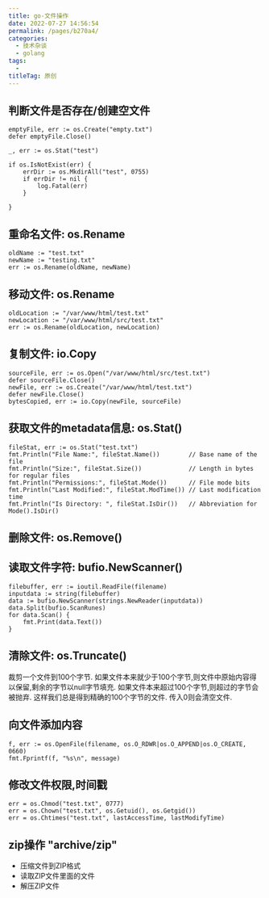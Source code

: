 ```yaml
---
title: go-文件操作
date: 2022-07-27 14:56:54
permalink: /pages/b270a4/
categories:
  - 技术杂谈
  - golang
tags:
  - 
titleTag: 原创
---
```


## 判断文件是否存在/创建空文件
```
emptyFile, err := os.Create("empty.txt")
defer emptyFile.Close()
```
```
_, err := os.Stat("test")
 
if os.IsNotExist(err) {
    errDir := os.MkdirAll("test", 0755)
    if errDir != nil {
        log.Fatal(err)
    }

}
```
## 重命名文件: os.Rename
```
oldName := "test.txt"
newName := "testing.txt"
err := os.Rename(oldName, newName)
```

## 移动文件: os.Rename
```
oldLocation := "/var/www/html/test.txt"
newLocation := "/var/www/html/src/test.txt"
err := os.Rename(oldLocation, newLocation)
```

## 复制文件: io.Copy
```
sourceFile, err := os.Open("/var/www/html/src/test.txt")
defer sourceFile.Close()
newFile, err := os.Create("/var/www/html/test.txt")
defer newFile.Close()
bytesCopied, err := io.Copy(newFile, sourceFile)
```

## 获取文件的metadata信息: os.Stat()
```
fileStat, err := os.Stat("test.txt")
fmt.Println("File Name:", fileStat.Name())        // Base name of the file
fmt.Println("Size:", fileStat.Size())             // Length in bytes for regular files
fmt.Println("Permissions:", fileStat.Mode())      // File mode bits
fmt.Println("Last Modified:", fileStat.ModTime()) // Last modification time
fmt.Println("Is Directory: ", fileStat.IsDir())   // Abbreviation for Mode().IsDir()
```

## 删除文件: os.Remove()

## 读取文件字符: bufio.NewScanner()
```
filebuffer, err := ioutil.ReadFile(filename)
inputdata := string(filebuffer)
data := bufio.NewScanner(strings.NewReader(inputdata))
data.Split(bufio.ScanRunes)
for data.Scan() {
    fmt.Print(data.Text())
}
```

## 清除文件: os.Truncate() 
裁剪一个文件到100个字节.
如果文件本来就少于100个字节,则文件中原始内容得以保留,剩余的字节以null字节填充.
如果文件本来超过100个字节,则超过的字节会被抛弃.
这样我们总是得到精确的100个字节的文件.
传入0则会清空文件.

## 向文件添加内容
```
f, err := os.OpenFile(filename, os.O_RDWR|os.O_APPEND|os.O_CREATE, 0660)
fmt.Fprintf(f, "%s\n", message)
```

## 修改文件权限,时间戳
```
err = os.Chmod("test.txt", 0777)
err = os.Chown("test.txt", os.Getuid(), os.Getgid())
err = os.Chtimes("test.txt", lastAccessTime, lastModifyTime)
```

## zip操作 "archive/zip"
- 压缩文件到ZIP格式
- 读取ZIP文件里面的文件
- 解压ZIP文件
